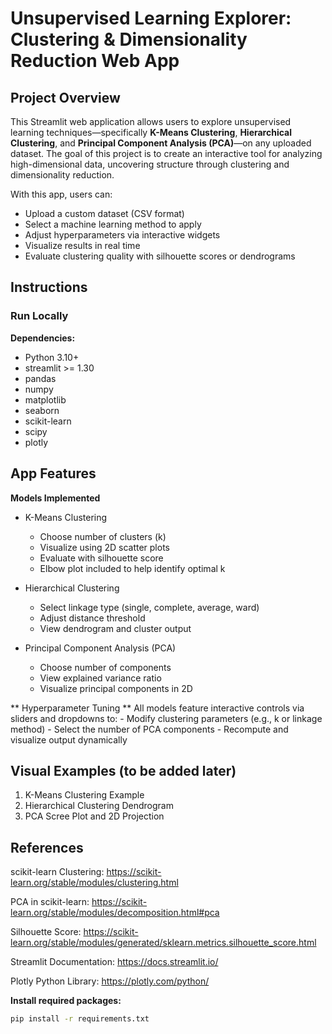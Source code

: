# Unsupervised Learning Explorer: Clustering & Dimensionality Reduction Web App

## Project Overview

This Streamlit web application allows users to explore unsupervised learning techniques—specifically **K-Means Clustering**, **Hierarchical Clustering**, and **Principal Component Analysis (PCA)**—on any uploaded dataset. The goal of this project is to create an interactive tool for analyzing high-dimensional data, uncovering structure through clustering and dimensionality reduction.

With this app, users can:

- Upload a custom dataset (CSV format)
- Select a machine learning method to apply
- Adjust hyperparameters via interactive widgets
- Visualize results in real time
- Evaluate clustering quality with silhouette scores or dendrograms

## Instructions

### Run Locally

**Dependencies:**

- Python 3.10+
- streamlit >= 1.30
- pandas
- numpy
- matplotlib
- seaborn
- scikit-learn
- scipy
- plotly

## App Features ##
**Models Implemented**
- K-Means Clustering
    - Choose number of clusters (k)
    - Visualize using 2D scatter plots
    - Evaluate with silhouette score
    - Elbow plot included to help identify optimal k

- Hierarchical Clustering
    - Select linkage type (single, complete, average, ward)
    - Adjust distance threshold
    - View dendrogram and cluster output

- Principal Component Analysis (PCA)
    - Choose number of components
    - View explained variance ratio
    - Visualize principal components in 2D

** Hyperparameter Tuning **
All models feature interactive controls via sliders and dropdowns to:
    - Modify clustering parameters (e.g., k or linkage method)
    - Select the number of PCA components
    - Recompute and visualize output dynamically

## Visual Examples (to be added later)
1. K-Means Clustering Example
2. Hierarchical Clustering Dendrogram
3. PCA Scree Plot and 2D Projection

## References
scikit-learn Clustering: https://scikit-learn.org/stable/modules/clustering.html

PCA in scikit-learn: https://scikit-learn.org/stable/modules/decomposition.html#pca

Silhouette Score: https://scikit-learn.org/stable/modules/generated/sklearn.metrics.silhouette_score.html

Streamlit Documentation: https://docs.streamlit.io/

Plotly Python Library: https://plotly.com/python/


**Install required packages:**

```bash
pip install -r requirements.txt
